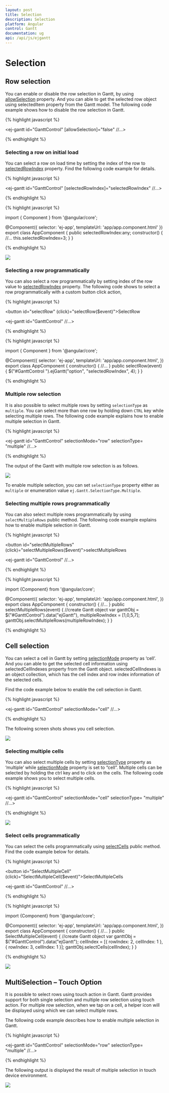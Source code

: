 ```yaml
---
layout: post
title: Selection
description: Selection
platform: Angular
control: Gantt
documentation: ug
api: /api/js/ejgantt
---
```

# Selection

## Row selection

You can enable or disable the row selection in Gantt, by using [allowSelection](/api/js/ejgantt#members:allowselection) property. And you can able to get the selected row object using selectedItem property from the Gantt model. The following code example shows how to disable the row selection in Gantt.


{% highlight javascript %}

<ej-gantt id="GanttControl" [allowSelection]="false"
    //...>
</ej-gantt>

{% endhighlight %}

### Selecting a row on initial load

You can select a row on load time by setting the index of the row to [selectedRowIndex](/api/js/ejgantt#members:selectedrowindex) property. Find the following code example for details.

{% highlight javascript %}

<ej-gantt id="GanttControl" [selectedRowIndex]="selectedRowIndex"
    //...>
</ej-gantt>

{% endhighlight %}

{% highlight javascript %}

import { Component } from '@angular/core';

@Component({
  selector: 'ej-app',
    templateUrl: 'app/app.component.html'
})
export class AppComponent {
  public selectedRowIndex:any;
  constructor() {
   //...
   this.selectedRowIndex=3;
  }
}

{% endhighlight %}

![](Selection_images/Selection_img1.png)

### Selecting a row programmatically 

You can also select a row programmatically by setting index of the row value to [selectedRowIndex](/api/js/ejgantt#members:selectedrowindex) property. The following code shows to select a row programmatically with a custom button click action,

{% highlight javascript %}

<button id="selectRow" (click)="selectRow($event)">SelectRow</button>

<ej-gantt id="GanttControl"
    //...>
</ej-gantt>

{% endhighlight %}

{% highlight javascript %}

import { Component } from '@angular/core';

@Component({
  selector: 'ej-app',
    templateUrl: 'app/app.component.html',
})
export class AppComponent {
  constructor() {
   //...
  }
   public selectRow(event) {
         $("#GanttControl ").ejGantt("option", "selectedRowIndex", 4);
    }
}

{% endhighlight %}

### Multiple row selection

It is also possible to select multiple rows by setting `selectionType` as `multiple`. You can select more than one row by holding down `CTRL` key while selecting multiple rows.
The following code example explains how to enable multiple selection in Gantt.

{% highlight javascript %}

<ej-gantt id="GanttControl" selectionMode="row" selectionType= "multiple"
    //...>
</ej-gantt>

{% endhighlight %}

The output of the Gantt with multiple row selection is as follows.

![](Selection_images/Selection_img5.png)

To enable multiple selection, you can set `selectionType` property either as `multiple` or enumeration value `ej.Gantt.SelectionType.Multiple`.

### Selecting multiple rows programmatically 

You can also select multiple rows programmatically  by using `selectMultipleRows` public method. The following code example explains how to enable multiple selection in Gantt.

{% highlight javascript %}

<button id="selectMultipleRows" (click)="selectMultipleRows($event)">selectMultipleRows</button>

<ej-gantt id="GanttControl"
    //...>
</ej-gantt>

{% endhighlight %}

{% highlight javascript %}

import {Component} from '@angular/core';

@Component({
    selector: 'ej-app',
    templateUrl: 'app/app.component.html',
})
export class AppComponent {
    constructor() {
        //...
    }
    public selectMultipleRows(event) {
        //create Gantt object
        var ganttObj = $("#GanttControl").data("ejGantt"),
        multipleRowIndex = [1,0,5,7];   
        ganttObj.selectMultipleRows(multipleRowIndex);
    }
}

{% endhighlight %}

## Cell selection

You can select a cell in Gantt by setting [selectionMode](/api/js/ejgantt#members:selectionmode) property as ‘cell’. And you can able to get the selected cell information using selectedCellIndexes property from the Gantt object. selectedCellIndexes is an object collection, which has the cell index and row index information of the selected cells.

Find the code example below to enable the cell selection in Gantt. 

{% highlight javascript %}

<ej-gantt id="GanttControl" selectionMode="cell"
    //...>
</ej-gantt>

{% endhighlight %}

The following screen shots shows you cell selection.

![](Selection_images/Selection_img2.png)

### Selecting multiple cells

You can also select multiple cells by setting [selectionType](/api/js/ejgantt#members:selectiontype) property as ‘multiple’ while [selectionMode](/api/js/ejgantt#members:selectionmode) property is set to “cell”. Multiple cells can be selected by holding the ctrl key and to click on the cells. The following code example shows you to select multiple cells.

{% highlight javascript %}

<ej-gantt id="GanttControl" selectionMode="cell" selectionType= "multiple"
    //...>
</ej-gantt>

{% endhighlight %}

![](Selection_images/Selection_img3.png)

### Select cells programmatically 

You can select the cells programmatically using [selectCells](/api/js/ejgantt#methods:selectcells) public method. Find the code example below for details.

{% highlight javascript %}

<button id="SelectMultipleCell" (click)="SelectMultipleCell($event)">SelectMultipleCells</button>

<ej-gantt id="GanttControl"
    //...>
</ej-gantt>

{% endhighlight %}

{% highlight javascript %}

import {Component} from '@angular/core';

@Component({
    selector: 'ej-app',
    templateUrl: 'app/app.component.html',
})
export class AppComponent {
    constructor() {
        //...
    }
    public SelectMultipleCell(event) {
        //create Gantt object
        var ganttObj = $("#GanttControl").data("ejGantt");
        cellIndex = [{
            rowIndex: 2,
            cellIndex: 1
        }, {
            rowIndex: 3,
            cellIndex: 1
        }];
        ganttObj.selectCells(cellIndex);
    }
}

{% endhighlight %}


![](Selection_images/Selection_img4.png)

## MultiSelection – Touch Option

It is possible to select rows using touch action in Gantt. Gantt provides support for both single selection and multiple row selection using touch action. For multiple row selection, when we tap on a cell, a helper icon will be displayed using which we can select multiple rows.

The following code example describes how to enable multiple selection in Gantt.

{% highlight javascript %}

<ej-gantt id="GanttControl" selectionMode="row" selectionType= "multiple"
    //...>
</ej-gantt>

{% endhighlight %}

The following output is displayed the result of multiple selection in touch device environment.

![](Selection_images/Selection_img6.png)